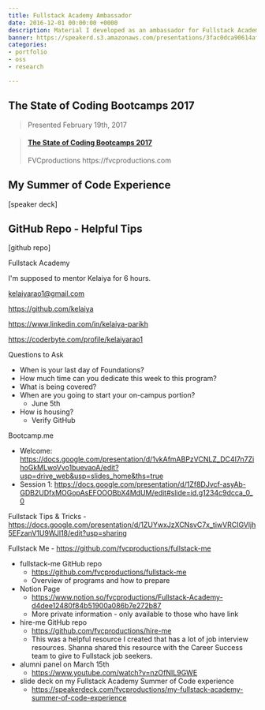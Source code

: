 ```yaml
---
title: Fullstack Academy Ambassador
date: 2016-12-01 00:00:00 +0000
description: Material I developed as an ambassador for Fullstack Academy.
banner: https://speakerd.s3.amazonaws.com/presentations/3fac0dca90614af996fe56a69bc5e578/slide_0.jpg
categories:
- portfolio
- oss
- research

---
```

## The State of Coding Bootcamps 2017

> Presented February 19th, 2017

<blockquote class="embedly-card"><h4><a href="https://speakerdeck.com/fvcproductions/the-state-of-coding-bootcamps-2017">The State of Coding Bootcamps 2017</a></h4><p>FVCproductions https://fvcproductions.com</p></blockquote>
<script async src="//cdn.embedly.com/widgets/platform.js" charset="UTF-8"></script>

## My Summer of Code Experience

[speaker deck]

## GitHub Repo - Helpful Tips

[github repo]

Fullstack Academy

I'm supposed to mentor Kelaiya for 6 hours.

kelaiyarao1@gmail.com

https://github.com/kelaiya

https://www.linkedin.com/in/kelaiya-parikh

https://coderbyte.com/profile/kelaiyarao1

Questions to Ask

* When is your last day of Foundations?
* How much time can you dedicate this week to this program?
* What is being covered?
* When are you going to start your on-campus portion?
  * June 5th
* How is housing?
  * Verify GitHub

Bootcamp.me

* Welcome: https://docs.google.com/presentation/d/1vkAfmABPzVCNLZ_DC4I7n7ZihoGkMLwoVvo1buevaoA/edit?usp=drive_web&usp=slides_home&ths=true
* Session 1: https://docs.google.com/presentation/d/1Zf8DJvcf-asyAb-GDB2UDfxMOGopAsEFOOOBbX4MdUM/edit#slide=id.g1234c9dcca_0_0

Fullstack Tips & Tricks - https://docs.google.com/presentation/d/1ZUYwxJzXCNsvC7x_tiwVRCIGVljh5EFzanV1U9WJl18/edit?usp=sharing

Fullstack Me - https://github.com/fvcproductions/fullstack-me

* fullstack-me GitHub repo
  * https://github.com/fvcproductions/fullstack-me
  * Overview of programs and how to prepare
* Notion Page
  * https://www.notion.so/fvcproductions/Fullstack-Academy-d4dee12480f84b51900a086b7e272b87
  * More private information - only available to those who have link
* hire-me GitHub repo
  * https://github.com/fvcproductions/hire-me
  * This was a helpful resource I created that has a lot of job interview resources. Shanna shared this resource with the Career Success team to give to Fullstack job seekers.
* alumni panel on March 15th
  * https://www.youtube.com/watch?v=nzOfNIL9GWE
* slide deck on my Fullstack Academy Summer of Code experience
  * https://speakerdeck.com/fvcproductions/my-fullstack-academy-summer-of-code-experience
